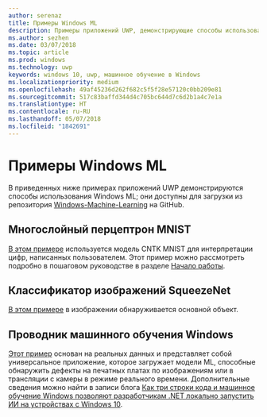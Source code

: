 ```yaml
---
author: serenaz
title: Примеры Windows ML
description: Примеры приложений UWP, демонстрирующие способы использования Windows ML.
ms.author: sezhen
ms.date: 03/07/2018
ms.topic: article
ms.prod: windows
ms.technology: uwp
keywords: windows 10, uwp, машинное обучение в Windows
ms.localizationpriority: medium
ms.openlocfilehash: 49af45236d262f682c5f5f28e57120c0bb209e81
ms.sourcegitcommit: 517c83baffd344d4c705bc644d7c6d2b1a4c7e1a
ms.translationtype: HT
ms.contentlocale: ru-RU
ms.lasthandoff: 05/07/2018
ms.locfileid: "1842691"
---
```

# <a name="windows-ml-samples"></a>Примеры Windows ML

В приведенных ниже примерах приложений UWP демонстрируются способы использования Windows ML; они доступны для загрузки из репозитория [Windows-Machine-Learning](https://github.com/Microsoft/Windows-Machine-Learning) на GitHub.

## <a name="mnist-multilayer-perceptron"></a>Многослойный перцептрон MNIST

[В этом примере](https://github.com/Microsoft/Windows-Machine-Learning/tree/master/Samples/UWP/MNIST) используется модель CNTK MNIST для интерпретации цифр, написанных пользователем. Этот пример можно рассмотреть подробно в пошаговом руководстве в разделе [Начало работы](get-started.md).

## <a name="squeezenet-image-classifier"></a>Классификатор изображений SqueezeNet

[В этом примере](https://github.com/Microsoft/Windows-Machine-Learning/tree/master/Samples/UWP/SqueezeNetObjectDetection) в изображении обнаруживается основной объект.

## <a name="windows-machine-learning-explorer"></a>Проводник машинного обучения Windows

[Этот пример](https://github.com/Microsoft/Windows-Machine-Learning/tree/master/Samples/UWP/WinMLExplorer) основан на реальных данных и представляет собой универсальное приложение, которое загружает модели ML, способные обнаружить дефекты на печатных платах по изображениям или в трансляции с камеры в режиме реального времени. Дополнительные сведения можно найти в записи блога [Как три строки кода и машинное обучение Windows позволяют разработчикам .NET локально запустить ИИ на устройствах с Windows 10](https://aka.ms/winmlfordevsblog).